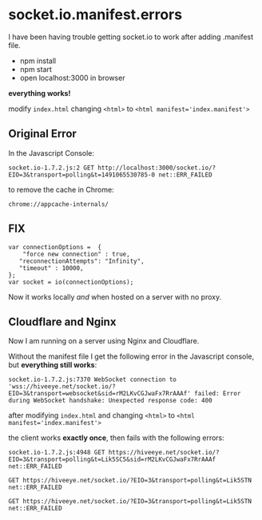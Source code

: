 # socket.io.manifest.errors

I have been having trouble getting socket.io to work after adding .manifest file.  

- npm install
- npm start
- open localhost:3000 in browser

**everything works!**

modify ```index.html```
changing 
```<html>```
to
```<html manifest='index.manifest'>```

## Original Error
In the Javascript Console:

```
socket.io-1.7.2.js:2 GET http://localhost:3000/socket.io/?EIO=3&transport=polling&t=1491065530785-0 net::ERR_FAILED
```

to remove the cache in Chrome:
```
chrome://appcache-internals/
```

## FIX

```
var connectionOptions =  {
    "force new connection" : true,
   "reconnectionAttempts": "Infinity",
   "timeout" : 10000,
};
var socket = io(connectionOptions);
```

Now it works locally *and* when hosted on a server with no proxy.

## Cloudflare and Nginx

Now I am running on a server using Nginx and Cloudflare.

Without the manifest file I get the following error in the Javascript console, but **everything still works**:

``` 
socket.io-1.7.2.js:7370 WebSocket connection to 'wss://hiveeye.net/socket.io/?EIO=3&transport=websocket&sid=rM2LKvCGJwaFx7RrAAAf' failed: Error during WebSocket handshake: Unexpected response code: 400
```

after modifying ```index.html```
and changing 
```<html>```
to
```<html manifest='index.manifest'>```

the client works **exactly once**, then fails with the following errors:

```
socket.io-1.7.2.js:4948 GET https://hiveeye.net/socket.io/?EIO=3&transport=polling&t=Lik5SC5&sid=rM2LKvCGJwaFx7RrAAAf net::ERR_FAILED

GET https://hiveeye.net/socket.io/?EIO=3&transport=polling&t=Lik5STN net::ERR_FAILED

GET https://hiveeye.net/socket.io/?EIO=3&transport=polling&t=Lik5STN net::ERR_FAILED
```
